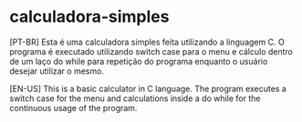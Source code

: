 # calculadora-simples
[PT-BR]
Esta é uma calculadora simples feita utilizando a linguagem C.
O programa é executado utilizando switch case para o menu e cálculo dentro de um laço do while para repetição do programa enquanto o usuário desejar utilizar o mesmo.

[EN-US]
This is a basic calculator in C language.
The program executes a switch case for the menu and calculations inside a do while for the continuous usage of the program.
